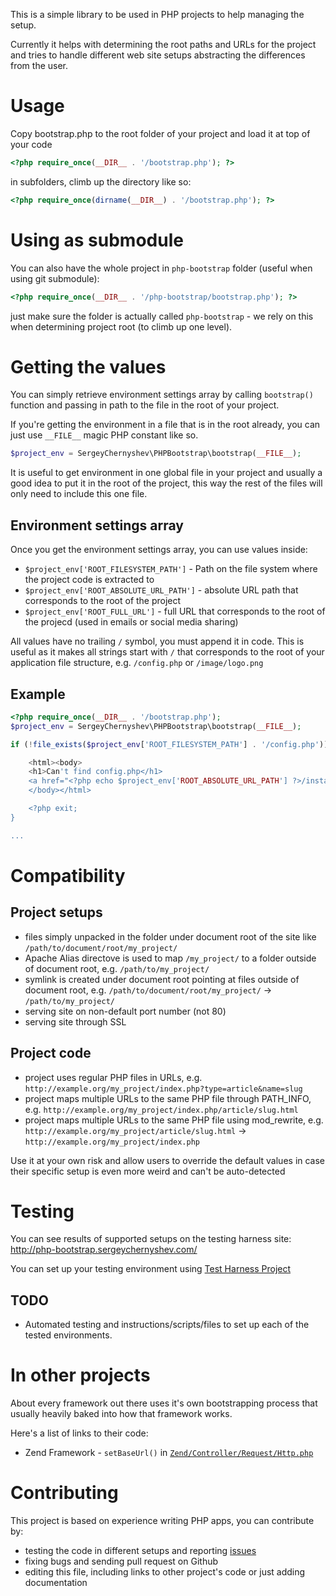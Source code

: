 This is a simple library to be used in PHP projects to help managing the setup.

Currently it helps with determining the root paths and URLs for the project and tries to handle different web site setups abstracting the differences from the user.

Usage
=====

Copy bootstrap.php to the root folder of your project and load it at top of your code

```php
<?php require_once(__DIR__ . '/bootstrap.php'); ?>
```

in subfolders, climb up the directory like so:

```php
<?php require_once(dirname(__DIR__) . '/bootstrap.php'); ?>
```

Using as submodule
==================
You can also have the whole project in `php-bootstrap` folder (useful when using git submodule): 

```php
<?php require_once(__DIR__ . '/php-bootstrap/bootstrap.php'); ?>
```

just make sure the folder is actually called `php-bootstrap` - we rely on this when determining project root (to climb up one level). 

Getting the values
==================
You can simply retrieve environment settings array by calling `bootstrap()` function and passing in path to the file in the root of your project.

If you're getting the environment in a file that is in the root already, you can just use `__FILE__` magic PHP constant like so.

```php
$project_env = SergeyChernyshev\PHPBootstrap\bootstrap(__FILE__);
```

It is useful to get environment in one global file in your project and usually a good idea to put it in the root of the project, this way the rest of the files will only need to include this one file.

Environment settings array
---------------
Once you get the environment settings array, you can use values inside:

- `$project_env['ROOT_FILESYSTEM_PATH']` - Path on the file system where the project code is extracted to
- `$project_env['ROOT_ABSOLUTE_URL_PATH']` - absolute URL path that corresponds to the root of the project
- `$project_env['ROOT_FULL_URL']` - full URL that corresponds to the root of the projecd (used in emails or social media sharing)

All values have no trailing `/` symbol, you must append it in code.
This is useful as it makes all strings start with `/` that corresponds to the root of your application file structure, e.g. `/config.php` or `/image/logo.png`

Example
-------
```php
<?php require_once(__DIR__ . '/bootstrap.php');
$project_env = SergeyChernyshev\PHPBootstrap\bootstrap(__FILE__);

if (!file_exists($project_env['ROOT_FILESYSTEM_PATH'] . '/config.php')) { ?>

	<html><body>
	<h1>Can't find config.php</h1>
	<a href="<?php echo $project_env['ROOT_ABSOLUTE_URL_PATH'] ?>/install.php">Run the installation</a>
	</body></html>

	<?php exit;
}

...
```
Compatibility
=============

Project setups
--------------
- files simply unpacked in the folder under document root of the site like `/path/to/document/root/my_project/`
- Apache Alias directove is used to map `/my_project/` to a folder outside of document root, e.g. `/path/to/my_project/`
- symlink is created under document root pointing at files outside of document root, e.g. `/path/to/document/root/my_project/` -> `/path/to/my_project/`
- serving site on non-default port number (not 80)
- serving site through SSL

Project code
------------
- project uses regular PHP files in URLs, e.g. `http://example.org/my_project/index.php?type=article&name=slug`
- project maps multiple URLs to the same PHP file through PATH_INFO, e.g. `http://example.org/my_project/index.php/article/slug.html`
- project maps multiple URLs to the same PHP file using mod_rewrite, e.g. `http://example.org/my_project/article/slug.html` -> `http://example.org/my_project/index.php`

Use it at your own risk and allow users to override the default values in case their specific setup is even more weird and can't be auto-detected

Testing
=======
You can see results of supported setups on the testing harness site:
http://php-bootstrap.sergeychernyshev.com/

You can set up your testing environment using [Test Harness Project](https://github.com/sergeychernyshev/php-bootstrap-test)

TODO
----
- Automated testing and instructions/scripts/files to set up each of the tested environments.

In other projects
=================
About every framework out there uses it's own bootstrapping process that usually heavily baked into how that framework works.

Here's a list of links to their code:

- Zend Framework - `setBaseUrl()` in [`Zend/Controller/Request/Http.php`](http://framework.zend.com/code/filedetails.php?repname=Zend+Framework&path=%2Ftrunk%2Flibrary%2FZend%2FController%2FRequest%2FHttp.php)

Contributing
============
This project is based on experience writing PHP apps, you can contribute by:

- testing the code in different setups and reporting [issues](https://github.com/sergeychernyshev/php-bootstrap/)
- fixing bugs and sending pull request on Github
- editing this file, including links to other project's code or just adding documentation
